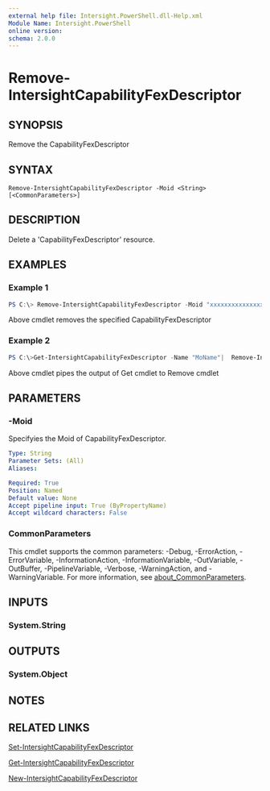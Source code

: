 ```yaml
---
external help file: Intersight.PowerShell.dll-Help.xml
Module Name: Intersight.PowerShell
online version:
schema: 2.0.0
---
```


# Remove-IntersightCapabilityFexDescriptor

## SYNOPSIS
Remove the CapabilityFexDescriptor

## SYNTAX

```
Remove-IntersightCapabilityFexDescriptor -Moid <String> [<CommonParameters>]
```

## DESCRIPTION
Delete a &apos;CapabilityFexDescriptor&apos; resource.

## EXAMPLES

### Example 1
```powershell
PS C:\> Remove-IntersightCapabilityFexDescriptor -Moid "xxxxxxxxxxxxxxxxxxxxxxxxxxx"
```
Above cmdlet removes the specified CapabilityFexDescriptor 

### Example 2
```powershell
PS C:\>Get-IntersightCapabilityFexDescriptor -Name "MoName"|  Remove-IntersightCapabilityFexDescriptor
```
Above cmdlet pipes the output of Get cmdlet to Remove cmdlet

## PARAMETERS

### -Moid
Specifyies the Moid of CapabilityFexDescriptor.

```yaml
Type: String
Parameter Sets: (All)
Aliases:

Required: True
Position: Named
Default value: None
Accept pipeline input: True (ByPropertyName)
Accept wildcard characters: False
```

### CommonParameters
This cmdlet supports the common parameters: -Debug, -ErrorAction, -ErrorVariable, -InformationAction, -InformationVariable, -OutVariable, -OutBuffer, -PipelineVariable, -Verbose, -WarningAction, and -WarningVariable. For more information, see [about_CommonParameters](http://go.microsoft.com/fwlink/?LinkID=113216).

## INPUTS

### System.String

## OUTPUTS

### System.Object
## NOTES

## RELATED LINKS

[Set-IntersightCapabilityFexDescriptor](./Set-IntersightCapabilityFexDescriptor.md)

[Get-IntersightCapabilityFexDescriptor](./Get-IntersightCapabilityFexDescriptor.md)

[New-IntersightCapabilityFexDescriptor](./New-IntersightCapabilityFexDescriptor.md)

